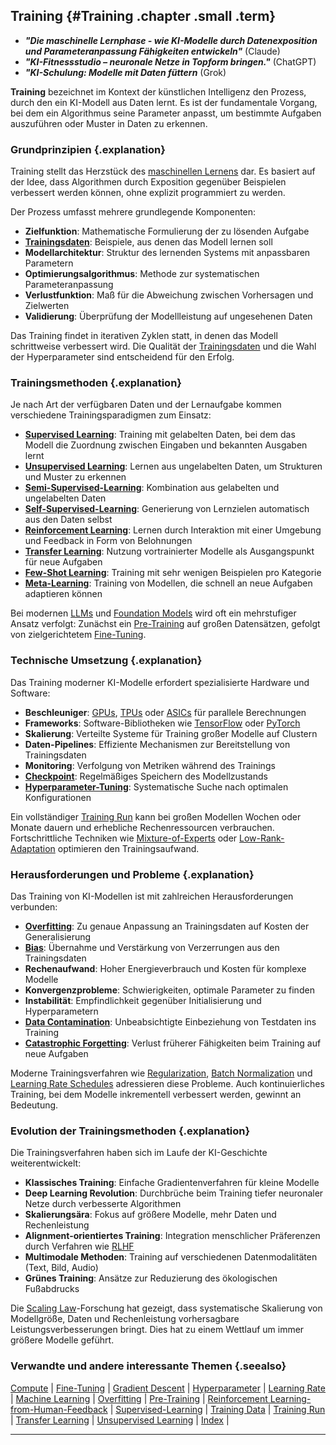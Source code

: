 ## Training {#Training .chapter .small .term}

- ***"Die maschinelle Lernphase - wie KI-Modelle durch Datenexposition und Parameteranpassung Fähigkeiten entwickeln"*** (Claude)
- ***"KI-Fitnessstudio – neuronale Netze in Topform bringen."*** (ChatGPT)
- ***"KI-Schulung: Modelle mit Daten füttern*** (Grok)

**Training** bezeichnet im Kontext der künstlichen Intelligenz den Prozess, durch den ein KI-Modell aus Daten lernt.
Es ist der fundamentale Vorgang, bei dem ein Algorithmus seine Parameter anpasst, um bestimmte Aufgaben auszuführen oder Muster in Daten zu erkennen.

### Grundprinzipien {.explanation}

Training stellt das Herzstück des [maschinellen Lernens](#Machine-Learning) dar.
Es basiert auf der Idee, dass Algorithmen durch Exposition gegenüber Beispielen verbessert werden können, ohne explizit programmiert zu werden.

Der Prozess umfasst mehrere grundlegende Komponenten:

- **Zielfunktion**: Mathematische Formulierung der zu lösenden Aufgabe
- **[Trainingsdaten](#Training-Data)**: Beispiele, aus denen das Modell lernen soll
- **Modellarchitektur**: Struktur des lernenden Systems mit anpassbaren Parametern
- **Optimierungsalgorithmus**: Methode zur systematischen Parameteranpassung
- **Verlustfunktion**: Maß für die Abweichung zwischen Vorhersagen und Zielwerten
- **Validierung**: Überprüfung der Modellleistung auf ungesehenen Daten

Das Training findet in iterativen Zyklen statt, in denen das Modell schrittweise verbessert wird.
Die Qualität der [Trainingsdaten](#Training-Data) und die Wahl der Hyperparameter sind entscheidend für den Erfolg.

### Trainingsmethoden {.explanation}

Je nach Art der verfügbaren Daten und der Lernaufgabe kommen verschiedene Trainingsparadigmen zum Einsatz:

- **[Supervised Learning](#Supervised-Learning)**: Training mit gelabelten Daten, bei dem das Modell die Zuordnung zwischen Eingaben und bekannten Ausgaben lernt
- **[Unsupervised Learning](#Unsupervised-Learning)**: Lernen aus ungelabelten Daten, um Strukturen und Muster zu erkennen
- **[Semi-Supervised-Learning](#Semi-Supervised-Learning)**: Kombination aus gelabelten und ungelabelten Daten
- **[Self-Supervised-Learning](#Self-Supervised-Learning)**: Generierung von Lernzielen automatisch aus den Daten selbst
- **[Reinforcement Learning](#Reinforcement-Learning)**: Lernen durch Interaktion mit einer Umgebung und Feedback in Form von Belohnungen
- **[Transfer Learning](#Transfer-Learning)**: Nutzung vortrainierter Modelle als Ausgangspunkt für neue Aufgaben
- **[Few-Shot Learning](#Few-Shot-Learning)**: Training mit sehr wenigen Beispielen pro Kategorie
- **[Meta-Learning](#Meta-Learning)**: Training von Modellen, die schnell an neue Aufgaben adaptieren können

Bei modernen [LLMs](#LLM) und [Foundation Models](#Foundation-Model) wird oft ein mehrstufiger Ansatz verfolgt:
Zunächst ein [Pre-Training](#Pre-Training) auf großen Datensätzen, gefolgt von zielgerichtetem [Fine-Tuning](#Fine-Tuning).

### Technische Umsetzung {.explanation}

Das Training moderner KI-Modelle erfordert spezialisierte Hardware und Software:

- **Beschleuniger**: [GPUs](#GPU), [TPUs](#TPU) oder [ASICs](#ASIC) für parallele Berechnungen
- **Frameworks**: Software-Bibliotheken wie [TensorFlow](#TensorFlow) oder [PyTorch](#PyTorch)
- **Skalierung**: Verteilte Systeme für Training großer Modelle auf Clustern
- **Daten-Pipelines**: Effiziente Mechanismen zur Bereitstellung von Trainingsdaten
- **Monitoring**: Verfolgung von Metriken während des Trainings
- **[Checkpoint](#Training-Run)**: Regelmäßiges Speichern des Modellzustands
- **[Hyperparameter-Tuning](#Hyperparameter)**: Systematische Suche nach optimalen Konfigurationen

Ein vollständiger [Training Run](#Training-Run) kann bei großen Modellen Wochen oder Monate dauern und erhebliche Rechenressourcen verbrauchen.
Fortschrittliche Techniken wie [Mixture-of-Experts](#Mixture-of-Experts) oder [Low-Rank-Adaptation](#Low-Rank-Adaptation) optimieren den Trainingsaufwand.

### Herausforderungen und Probleme {.explanation}

Das Training von KI-Modellen ist mit zahlreichen Herausforderungen verbunden:

- **[Overfitting](#Overfitting)**: Zu genaue Anpassung an Trainingsdaten auf Kosten der Generalisierung
- **[Bias](#Bias)**: Übernahme und Verstärkung von Verzerrungen aus den Trainingsdaten
- **Rechenaufwand**: Hoher Energieverbrauch und Kosten für komplexe Modelle
- **Konvergenzprobleme**: Schwierigkeiten, optimale Parameter zu finden
- **Instabilität**: Empfindlichkeit gegenüber Initialisierung und Hyperparametern
- **[Data Contamination](#Data-Contamination)**: Unbeabsichtigte Einbeziehung von Testdaten ins Training
- **[Catastrophic Forgetting](#Transfer-Learning)**: Verlust früherer Fähigkeiten beim Training auf neue Aufgaben

Moderne Trainingsverfahren wie [Regularization](#Regularization), [Batch Normalization](#Batch-Normalization) und [Learning Rate Schedules](#Learning-Rate) adressieren diese Probleme.
Auch kontinuierliches Training, bei dem Modelle inkrementell verbessert werden, gewinnt an Bedeutung.

### Evolution der Trainingsmethoden {.explanation}

Die Trainingsverfahren haben sich im Laufe der KI-Geschichte weiterentwickelt:

- **Klassisches Training**: Einfache Gradientenverfahren für kleine Modelle
- **Deep Learning Revolution**: Durchbrüche beim Training tiefer neuronaler Netze durch verbesserte Algorithmen
- **Skalierungsära**: Fokus auf größere Modelle, mehr Daten und Rechenleistung
- **Alignment-orientiertes Training**: Integration menschlicher Präferenzen durch Verfahren wie [RLHF](#RLHF)
- **Multimodale Methoden**: Training auf verschiedenen Datenmodalitäten (Text, Bild, Audio)
- **Grünes Training**: Ansätze zur Reduzierung des ökologischen Fußabdrucks

Die [Scaling Law](#Scaling-Law)-Forschung hat gezeigt, dass systematische Skalierung von Modellgröße, Daten und Rechenleistung vorhersagbare Leistungsverbesserungen bringt.
Dies hat zu einem Wettlauf um immer größere Modelle geführt.

### Verwandte und andere interessante Themen {.seealso}

[Compute](#Compute) |
[Fine-Tuning](#Fine-Tuning) |
[Gradient Descent](#Gradient-Descent) |
[Hyperparameter](#Hyperparameter) |
[Learning Rate](#Learning-Rate) |
[Machine Learning](#Machine-Learning) |
[Overfitting](#Overfitting) |
[Pre-Training](#Pre-Training) |
[Reinforcement Learning-from-Human-Feedback](#Reinforcement-Learning-from-Human-Feedback) |
[Supervised-Learning](#Supervised-Learning) |
[Training Data](#Training-Data) |
[Training Run](#Training-Run) |
[Transfer Learning](#Transfer-Learning) |
[Unsupervised Learning](#Unsupervised-Learning) |
[Index](#Index) |

----


